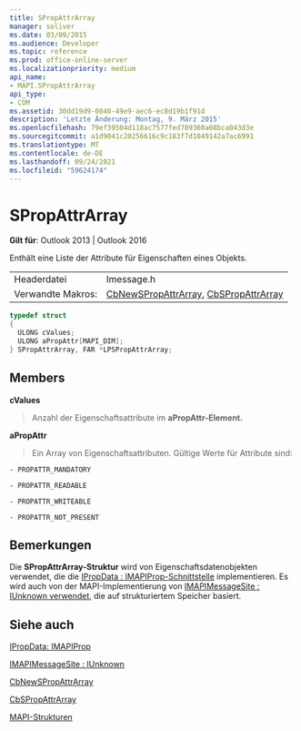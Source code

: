 ```yaml
---
title: SPropAttrArray
manager: soliver
ms.date: 03/09/2015
ms.audience: Developer
ms.topic: reference
ms.prod: office-online-server
ms.localizationpriority: medium
api_name:
- MAPI.SPropAttrArray
api_type:
- COM
ms.assetid: 30dd19d9-0840-49e9-aec6-ec8d19b1f91d
description: 'Letzte Änderung: Montag, 9. März 2015'
ms.openlocfilehash: 79ef39504d118ac7577fed789360a08bca043d3e
ms.sourcegitcommit: a1d9041c20256616c9c183f7d1049142a7ac6991
ms.translationtype: MT
ms.contentlocale: de-DE
ms.lasthandoff: 09/24/2021
ms.locfileid: "59624174"
---
```

# <a name="spropattrarray"></a>SPropAttrArray

  
  
**Gilt für**: Outlook 2013 | Outlook 2016 
  
Enthält eine Liste der Attribute für Eigenschaften eines Objekts. 
  
|||
|:-----|:-----|
|Headerdatei  <br/> |Imessage.h  <br/> |
|Verwandte Makros:  <br/> |[CbNewSPropAttrArray](cbnewspropattrarray.md), [CbSPropAttrArray](cbspropattrarray.md) <br/> |
   
```cpp
typedef struct
{
  ULONG cValues;
  ULONG aPropAttr[MAPI_DIM];
} SPropAttrArray, FAR *LPSPropAttrArray;

```

## <a name="members"></a>Members

 **cValues**
  
> Anzahl der Eigenschaftsattribute im **aPropAttr-Element.** 
    
 **aPropAttr**
  
> Ein Array von Eigenschaftsattributen. Gültige Werte für Attribute sind:
    
    - PROPATTR_MANDATORY
    
    - PROPATTR_READABLE
    
    - PROPATTR_WRITEABLE
    
    - PROPATTR_NOT_PRESENT
    
## <a name="remarks"></a>Bemerkungen

Die **SPropAttrArray-Struktur** wird von Eigenschaftsdatenobjekten verwendet, die die [IPropData : IMAPIProp-Schnittstelle](ipropdataimapiprop.md) implementieren. Es wird auch von der MAPI-Implementierung von [IMAPIMessageSite : IUnknown verwendet,](imapimessagesiteiunknown.md) die auf strukturiertem Speicher basiert. 
  
## <a name="see-also"></a>Siehe auch



[IPropData: IMAPIProp](ipropdataimapiprop.md)
  
[IMAPIMessageSite : IUnknown](imapimessagesiteiunknown.md)
  
[CbNewSPropAttrArray](cbnewspropattrarray.md)
  
[CbSPropAttrArray](cbspropattrarray.md)


[MAPI-Strukturen](mapi-structures.md)

